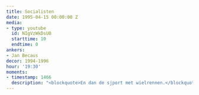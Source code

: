```yaml
---
title: Socialisten
date: 1995-04-15 00:00:00 Z
media:
- type: youtube
  id: NIgVzWkDsU0
  starttime: 10
  endtime: 0
ankers:
- Jan Becaus
decor: 1994-1996
hour: '19:30'
moments:
- timestamp: 1466
  description: "<blockquote>En dan de sjport met wielrennen.</blockquote>"
---
```


